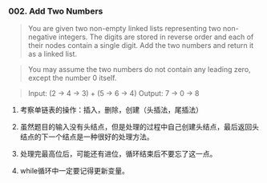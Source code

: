 
### 002. Add Two Numbers
>You are given two non-empty linked lists representing two non-negative integers. The digits are stored in reverse order and each of their nodes contain a single digit. Add the two numbers and return it as a linked list.

>You may assume the two numbers do not contain any leading zero, except the number 0 itself.

>Input: (2 -> 4 -> 3) + (5 -> 6 -> 4)
Output: 7 -> 0 -> 8

1. 考察单链表的操作：插入，删除，创建（头插法，尾插法）

2. 虽然题目的输入没有头结点，但是处理的过程中自己创建头结点，最后返回头结点的下一个结点是一种很好的处理方法。

3. 处理完最高位后，可能还有进位，循环结束后不要忘了这一点。

4. while循环中一定要记得更新变量。